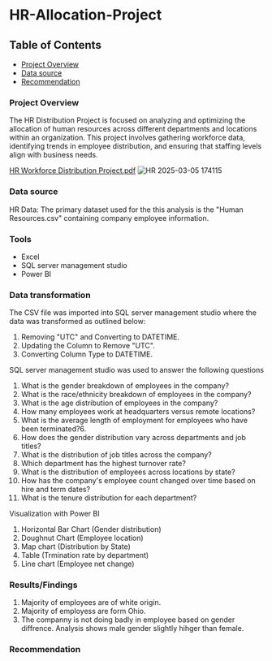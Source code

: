 # HR-Allocation-Project

## Table of Contents

- [Project Overview](#project-overview)
- [Data source](#data-source)
- [Recommendation](#recommendation)


### Project Overview 

The HR Distribution Project is focused on analyzing and optimizing the allocation of human resources across different departments and locations within an organization. This project involves gathering workforce data, identifying trends in employee distribution, and ensuring that staffing levels align with business needs.

[HR Workforce Distribution Project.pdf](https://github.com/user-attachments/files/19075500/HR.Workforce.Distribution.Project.pdf)
![HR 2025-03-05 174115](https://github.com/user-attachments/assets/538b44d5-f5c8-49b0-96f6-f24193849aeb)


### Data source

HR Data: The primary dataset used for the this analysis is the "Human Resources.csv" containing company employee information.

### Tools

- Excel
- SQL server management studio
- Power BI

### Data transformation
The CSV file was imported into SQL server management studio where the data was transformed as outlined below:

1. Removing "UTC" and Converting to DATETIME.
2. Updating the Column to Remove "UTC".
3. Converting Column Type to DATETIME.

SQL server management studio was used to answer the following questions

1. What is the gender breakdown of employees in the company?
2. What is the race/ethnicity breakdown of employees in the company?
3. What is the age distribution of employees in the company?
4. How many employees work at headquarters versus remote locations?
5. What is the average length of employment for employees who have been terminated?6. 
6. How does the gender distribution vary across departments and job titles?
7. What is the distribution of job titles across the company?
8. Which department has the highest turnover rate?
9. What is the distribution of employees across locations by state?
10. How has the company's employee count changed over time based on hire and term dates?
11. What is the tenure distribution for each department?

Visualization with Power BI

1. Horizontal Bar Chart (Gender distribution)
2. Doughnut Chart (Employee location)
3. Map chart (Distribution by State)
4. Table (Trmination rate by department)
5. Line chart (Employee net change)

### Results/Findings

1. Majority of employees are of white origin.
2. Majority of employess are form Ohio.
3. The companny is not doing badly in employee based on gender diffrence. Analysis shows male gender slightly hihger than female.
 

### Recommendation



  

